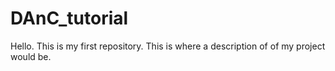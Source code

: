 # DAnC_tutorial
Hello. This is my first repository. This is where a description of of my project would be. 
